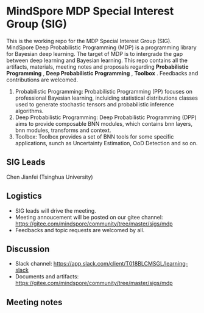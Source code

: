 # MindSpore MDP Special Interest Group (SIG)
This is the working repo for the MDP Special Interest Group (SIG). MindSpore Deep Probabilistic Programming (MDP) is a programming library for Bayesian deep learning. The target of MDP is to intergrade the gap between deep learning and Bayesian learning. This repo contains all the  artifacts,  materials, meeting notes and proposals regarding  **Probabilistic Programming**  ,  **Deep Probabilistic Programming** ,  **Toolbox** . Feedbacks and contributions are welcomed.

1. Probabilistic Programming: Probabilistic Programming (PP) focuses on professional Bayesian learning, incluiding statistical distributions classes used to generate stochastic tensors and probabilistic inference algorithms.
2. Deep Probabilistic Programming: Deep Probabilistic Programming (DPP) aims to provide composable BNN modules, which contains bnn layers, bnn modules, transforms and context.
3. Toolbox: Toolbox provides a set of BNN tools for some specific applications, sunch as Uncertainty Estimation, OoD Detection and so on.
## SIG Leads
Chen Jianfei (Tsinghua University)
## Logistics
- SIG leads will drive the meeting.
- Meeting annoucement will be posted on our gitee channel: https://gitee.com/mindspore/community/tree/master/sigs/mdp
- Feedbacks and topic requests are welcomed by all.
## Discussion
- Slack channel: https://app.slack.com/client/T018BLCMSGL/learning-slack
- Documents and artifacts: https://gitee.com/mindspore/community/tree/master/sigs/mdp
## Meeting notes
